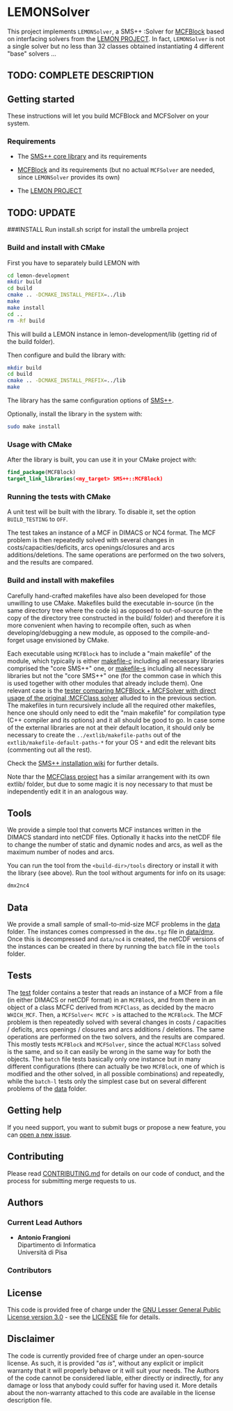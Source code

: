 # LEMONSolver

This project implements `LEMONSolver`, a SMS++ :Solver
for [MCFBlock](https://gitlab.com/smspp/mcfblock) based
on interfacing solvers from the
[LEMON PROJECT](https://lemon.cs.elte.hu/trac/lemon).
In fact, `LEMONSolver` is not a single solver but no less
than 32 classes obtained instantiating 4 different "base"
solvers ...

## TODO: COMPLETE DESCRIPTION


## Getting started

These instructions will let you build MCFBlock and MCFSolver on your system.


### Requirements

- The [SMS++ core library](https://gitlab.com/smspp/smspp) and
  its requirements

- [MCFBlock](https://gitlab.com/smspp/mcfblock) and its
  requirements (but no actual `MCFSolver` are needed, since
  `LEMONSolver` provides its own)

- The [LEMON PROJECT](https://lemon.cs.elte.hu/trac/lemon)


## TODO: UPDATE

###INSTALL
Run install.sh script for install the umbrella project

### Build and install with CMake

First you have to separately build LEMON with

```sh
cd lemon-development
mkdir build
cd build
cmake .. -DCMAKE_INSTALL_PREFIX=../lib
make
make install
cd ..
rm -Rf build
```

This will build a LEMON instance in
lemon-development/lib (getting rid of the build folder).

Then configure and build the library with:

```sh
mkdir build
cd build
cmake .. -DCMAKE_INSTALL_PREFIX=../lib
make
```

The library has the same configuration options of
[SMS++](https://gitlab.com/smspp/smspp-project/-/wikis/Customize-the-configuration).

Optionally, install the library in the system with:

```sh
sudo make install
```


### Usage with CMake

After the library is built, you can use it in your CMake project with:

```cmake
find_package(MCFBlock)
target_link_libraries(<my_target> SMS++::MCFBlock)
```


### Running the tests with CMake

A unit test will be built with the library.
To disable it, set the option `BUILD_TESTING` to `OFF`.

The test takes an instance of a MCF in DIMACS or NC4 format. The MCF problem
is then repeatedly solved with several changes in costs/capacities/deficits,
arcs openings/closures and arcs additions/deletions. The same operations are
performed on the two solvers, and the results are compared.


### Build and install with makefiles

Carefully hand-crafted makefiles have also been developed for those unwilling
to use CMake. Makefiles build the executable in-source (in the same directory
tree where the code is) as opposed to out-of-source (in the copy of the
directory tree constructed in the build/ folder) and therefore it is more
convenient when having to recompile often, such as when developing/debugging
a new module, as opposed to the compile-and-forget usage envisioned by CMake.

Each executable using `MCFBlock` has to include a "main makefile" of the
module, which typically is either [makefile-c](makefile-c) including all
necessary libraries comprised the "core SMS++" one, or
[makefile-s](makefile-s) including all necessary libraries but not the "core
SMS++" one (for the common case in which this is used together with other
modules that already include them). One relevant case is the
[tester comparing MCFBlock + MCFSolver with direct usage of the
original :MCFClass solver](test/test.cpp) alluded to in the previous section.
The makefiles in turn recursively include all the required other makefiles,
hence one should only need to edit the "main makefile" for compilation type
(C++ compiler and its options) and it all should be good to go. In case some
of the external libraries are not at their default location, it should only be
necessary to create the `../extlib/makefile-paths` out of the
`extlib/makefile-default-paths-*` for your OS `*` and edit the relevant bits
(commenting out all the rest).

Check the [SMS++ installation wiki](https://gitlab.com/smspp/smspp-project/-/wikis/Customize-the-configuration#location-of-required-libraries)
for further details.

Note thar the [MCFClass
project](https://github.com/frangio68/Min-Cost-Flow-Class) has a similar
arrangement with its own extlib/ folder, but due to some magic it is noy
necessary to that must be independently edit it in an analogous way.


## Tools

We provide a simple tool that converts MCF instances written in the DIMACS
standard into netCDF files. Optionally it hacks into the netCDF file to
change the number of static and dynamic nodes and arcs, as well as the
maximum number of nodes and arcs.

You can run the tool from the `<build-dir>/tools` directory or install it
with the library (see above). Run the tool without arguments for info on
its usage:

```sh
dmx2nc4
```


## Data

We provide a small sample of small-to-mid-size MCF problems in the
[data](data) folder. The instances comes compressed in the `dmx.tgz` file
in [data/dmx](data/dmx). Once this is decompressed and `data/nc4` is
created, the netCDF versions of the instances can be created in there by
running the `batch` file in the `tools` folder.


## Tests

The [test](test) folder contains a tester that reads an instance of a MCF
from a file (in either DIMACS or netCDF format) in an `MCFBlock`, and from
there in an object of a class MCFC derived from `MCFClass`, as decided by
the macro `WHICH_MCF`. Then, a `MCFSolver< MCFC >` is attached to the
`MCFBlock`. The MCF problem is then repeatedly solved with several changes in
costs / capacities / deficits, arcs openings / closures and arcs additions /
deletions. The same operations are performed on the two solvers, and the
results are compared. This mostly tests `MCFBlock` and `MCFSolver`, since
the actual `MCFClass` solved is the same, and so it can easily be wrong in
the same way for both the objects. The `batch` file tests basically only one
instance but in many different configurations (there can actually be two
`MCFBlock`, one of which is modified and the other solved, in all possible
combinations) and repeatedly, while the `batch-l` tests only the simplest
case but on several different problems of the [data](data) folder.


## Getting help

If you need support, you want to submit bugs or propose a new feature, you can
[open a new issue](https://gitlab.com/smspp/mcfblock/-/issues/new).


## Contributing

Please read [CONTRIBUTING.md](CONTRIBUTING.md) for details on our code of
conduct, and the process for submitting merge requests to us.


## Authors

### Current Lead Authors

- **Antonio Frangioni**  
  Dipartimento di Informatica  
  Università di Pisa

### Contributors


## License

This code is provided free of charge under the [GNU Lesser General Public
License version 3.0](https://opensource.org/licenses/lgpl-3.0.html) -
see the [LICENSE](LICENSE) file for details.


## Disclaimer

The code is currently provided free of charge under an open-source license.
As such, it is provided "*as is*", without any explicit or implicit warranty
that it will properly behave or it will suit your needs. The Authors of
the code cannot be considered liable, either directly or indirectly, for
any damage or loss that anybody could suffer for having used it. More
details about the non-warranty attached to this code are available in the
license description file.

